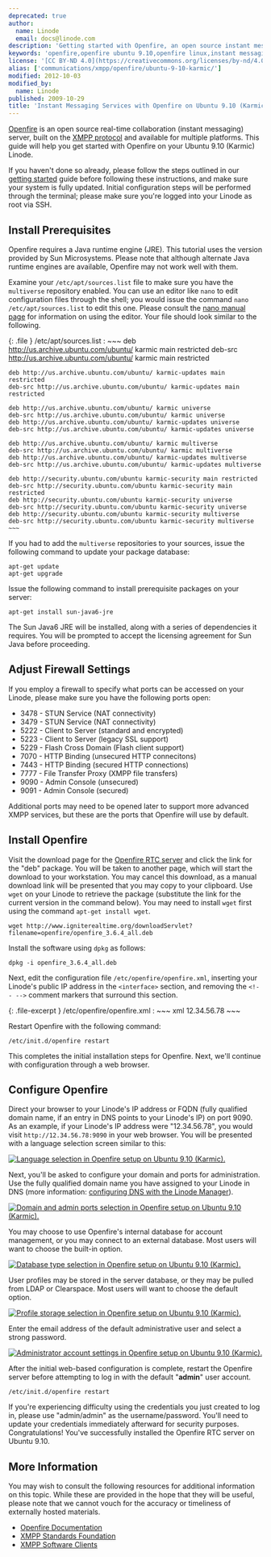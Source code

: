 ```yaml
---
deprecated: true
author:
  name: Linode
  email: docs@linode.com
description: 'Getting started with Openfire, an open source instant messaging server built on the XMPP/Jabber protocol for Ubuntu 9.10 (Karmic).'
keywords: 'openfire,openfire ubuntu 9.10,openfire linux,instant messaging,real-time messaging,xmpp server,collaboration software,chat software,linux jabber server'
license: '[CC BY-ND 4.0](https://creativecommons.org/licenses/by-nd/4.0)'
alias: ['communications/xmpp/openfire/ubuntu-9-10-karmic/']
modified: 2012-10-03
modified_by:
  name: Linode
published: 2009-10-29
title: 'Instant Messaging Services with Openfire on Ubuntu 9.10 (Karmic)'
---
```




[Openfire](http://www.igniterealtime.org/projects/openfire/) is an open source real-time collaboration (instant messaging) server, built on the [XMPP protocol](http://en.wikipedia.org/wiki/Extensible_Messaging_and_Presence_Protocol) and available for multiple platforms. This guide will help you get started with Openfire on your Ubuntu 9.10 (Karmic) Linode.

If you haven't done so already, please follow the steps outlined in our [getting started](/docs/getting-started/) guide before following these instructions, and make sure your system is fully updated. Initial configuration steps will be performed through the terminal; please make sure you're logged into your Linode as root via SSH.

Install Prerequisites
---------------------

Openfire requires a Java runtime engine (JRE). This tutorial uses the version provided by Sun Microsystems. Please note that although alternate Java runtime engines are available, Openfire may not work well with them.

Examine your `/etc/apt/sources.list` file to make sure you have the `multiverse` repository enabled. You can use an editor like `nano` to edit configuration files through the shell; you would issue the command `nano /etc/apt/sources.list` to edit this one. Please consult the [nano manual page](http://www.nano-editor.org/dist/v1.2/nano.1.html) for information on using the editor. Your file should look similar to the following.

{: .file }
/etc/apt/sources.list
:   ~~~
    deb http://us.archive.ubuntu.com/ubuntu/ karmic main restricted
    deb-src http://us.archive.ubuntu.com/ubuntu/ karmic main restricted

    deb http://us.archive.ubuntu.com/ubuntu/ karmic-updates main restricted
    deb-src http://us.archive.ubuntu.com/ubuntu/ karmic-updates main restricted

    deb http://us.archive.ubuntu.com/ubuntu/ karmic universe
    deb-src http://us.archive.ubuntu.com/ubuntu/ karmic universe
    deb http://us.archive.ubuntu.com/ubuntu/ karmic-updates universe
    deb-src http://us.archive.ubuntu.com/ubuntu/ karmic-updates universe

    deb http://us.archive.ubuntu.com/ubuntu/ karmic multiverse
    deb-src http://us.archive.ubuntu.com/ubuntu/ karmic multiverse
    deb http://us.archive.ubuntu.com/ubuntu/ karmic-updates multiverse
    deb-src http://us.archive.ubuntu.com/ubuntu/ karmic-updates multiverse

    deb http://security.ubuntu.com/ubuntu karmic-security main restricted
    deb-src http://security.ubuntu.com/ubuntu karmic-security main restricted
    deb http://security.ubuntu.com/ubuntu karmic-security universe
    deb-src http://security.ubuntu.com/ubuntu karmic-security universe
    deb http://security.ubuntu.com/ubuntu karmic-security multiverse
    deb-src http://security.ubuntu.com/ubuntu karmic-security multiverse
    ~~~

If you had to add the `multiverse` repositories to your sources, issue the following command to update your package database:

    apt-get update 
    apt-get upgrade

Issue the following command to install prerequisite packages on your server:

    apt-get install sun-java6-jre 

The Sun Java6 JRE will be installed, along with a series of dependencies it requires. You will be prompted to accept the licensing agreement for Sun Java before proceeding.

Adjust Firewall Settings
------------------------

If you employ a firewall to specify what ports can be accessed on your Linode, please make sure you have the following ports open:

-   3478 - STUN Service (NAT connectivity)
-   3479 - STUN Service (NAT connectivity)
-   5222 - Client to Server (standard and encrypted)
-   5223 - Client to Server (legacy SSL support)
-   5229 - Flash Cross Domain (Flash client support)
-   7070 - HTTP Binding (unsecured HTTP connecitons)
-   7443 - HTTP Binding (secured HTTP connections)
-   7777 - File Transfer Proxy (XMPP file transfers)
-   9090 - Admin Console (unsecured)
-   9091 - Admin Console (secured)

Additional ports may need to be opened later to support more advanced XMPP services, but these are the ports that Openfire will use by default.

Install Openfire
----------------

Visit the download page for the [Openfire RTC server](http://www.igniterealtime.org/downloads/index.jsp#openfire) and click the link for the "deb" package. You will be taken to another page, which will start the download to your workstation. You may cancel this download, as a manual download link will be presented that you may copy to your clipboard. Use `wget` on your Linode to retrieve the package (substitute the link for the current version in the command below). You may need to install `wget` first using the command `apt-get install wget`.

    wget http://www.igniterealtime.org/downloadServlet?filename=openfire/openfire_3.6.4_all.deb 

Install the software using `dpkg` as follows:

    dpkg -i openfire_3.6.4_all.deb 

Next, edit the configuration file `/etc/openfire/openfire.xml`, inserting your Linode's public IP address in the `<interface>` section, and removing the `<!-- -->` comment markers that surround this section.

{: .file-excerpt }
/etc/openfire/openfire.xml
:   ~~~ xml
    <interface>12.34.56.78</interface>
    ~~~

Restart Openfire with the following command:

    /etc/init.d/openfire restart 

This completes the initial installation steps for Openfire. Next, we'll continue with configuration through a web browser.

Configure Openfire
------------------

Direct your browser to your Linode's IP address or FQDN (fully qualified domain name, if an entry in DNS points to your Linode's IP) on port 9090. As an example, if your Linode's IP address were "12.34.56.78", you would visit `http://12.34.56.78:9090` in your web browser. You will be presented with a language selection screen similar to this:

[![Language selection in Openfire setup on Ubuntu 9.10 (Karmic).](/docs/assets/402-openfire-ubuntu-9.10-01-language-selection.png)](/docs/assets/402-openfire-ubuntu-9.10-01-language-selection.png)

Next, you'll be asked to configure your domain and ports for administration. Use the fully qualified domain name you have assigned to your Linode in DNS (more information: [configuring DNS with the Linode Manager](/docs/dns-guides/configuring-dns-with-the-linode-manager)).

[![Domain and admin ports selection in Openfire setup on Ubuntu 9.10 (Karmic).](/docs/assets/403-openfire-ubuntu-9.10-02-domain-ports-selection.png)](/docs/assets/403-openfire-ubuntu-9.10-02-domain-ports-selection.png)

You may choose to use Openfire's internal database for account management, or you may connect to an external database. Most users will want to choose the built-in option.

[![Database type selection in Openfire setup on Ubuntu 9.10 (Karmic).](/docs/assets/404-openfire-ubuntu-9.10-03-database-selection.png)](/docs/assets/404-openfire-ubuntu-9.10-03-database-selection.png)

User profiles may be stored in the server database, or they may be pulled from LDAP or Clearspace. Most users will want to choose the default option.

[![Profile storage selection in Openfire setup on Ubuntu 9.10 (Karmic).](/docs/assets/405-openfire-ubuntu-9.10-04-profile-settings.png)](/docs/assets/405-openfire-ubuntu-9.10-04-profile-settings.png)

Enter the email address of the default administrative user and select a strong password.

[![Administrator account settings in Openfire setup on Ubuntu 9.10 (Karmic).](/docs/assets/406-openfire-ubuntu-9.10-05-admin-account-settings.png)](/docs/assets/406-openfire-ubuntu-9.10-05-admin-account-settings.png)

After the initial web-based configuration is complete, restart the Openfire server before attempting to log in with the default "**admin**" user account.

    /etc/init.d/openfire restart

If you're experiencing difficulty using the credentials you just created to log in, please use "admin/admin" as the username/password. You'll need to update your credentials immediately afterward for security purposes. Congratulations! You've successfully installed the Openfire RTC server on Ubuntu 9.10.

More Information
----------------

You may wish to consult the following resources for additional information on this topic. While these are provided in the hope that they will be useful, please note that we cannot vouch for the accuracy or timeliness of externally hosted materials.

- [Openfire Documentation](http://www.igniterealtime.org/projects/openfire/documentation.jsp)
- [XMPP Standards Foundation](http://xmpp.org/)
- [XMPP Software Clients](http://xmpp.org/software/clients.shtml)




